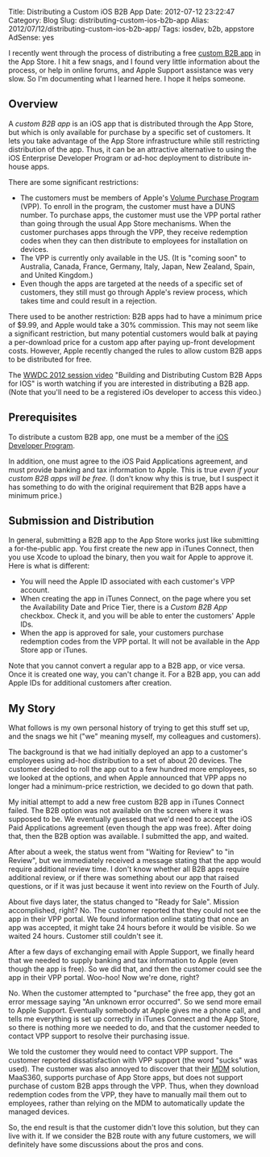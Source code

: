 Title: Distributing a Custom iOS B2B App
Date: 2012-07-12 23:22:47
Category: Blog
Slug: distributing-custom-ios-b2b-app
Alias: 2012/07/12/distributing-custom-ios-b2b-app/
Tags: iosdev, b2b, appstore
AdSense: yes


I recently went through the process of distributing a free [custom B2B app](https://developer.apple.com/programs/volume/b2b/) in the App Store. I hit a few snags, and I found very little information about the process, or help in online forums, and Apple Support assistance was very slow. So I'm documenting what I learned here. I hope it helps someone.

## Overview

A *custom B2B app* is an iOS app that is distributed through the App Store, but which is only available for purchase by a specific set of customers.  It lets you take advantage of the App Store infrastructure while still restricting distribution of the app.  Thus, it can be an attractive alternative to using the iOS Enterprise Developer Program or ad-hoc deployment to distribute in-house apps.

There are some significant restrictions:

- The customers must be members of Apple's [Volume Purchase Program](http://www.apple.com/business/vpp/) (VPP). To enroll in the program, the customer must have a DUNS number. To purchase apps, the customer must use the VPP portal rather than going through the usual App Store mechanisms. When the customer purchases apps through the VPP, they receive redemption codes when they can then distribute to employees for installation on devices.
- The VPP is currently only available in the US. (It is "coming soon" to Australia, Canada, France, Germany, Italy, Japan, New Zealand, Spain, and United Kingdom.)
- Even though the apps are targeted at the needs of a specific set of customers, they still must go through Apple's review process, which takes time and could result in a rejection.

There used to be another restriction: B2B apps had to have a minimum price of $9.99, and Apple would take a 30% commission. This may not seem like a significant restriction, but many potential customers would balk at paying a per-download price for a custom app after paying up-front development costs. However, Apple recently changed the rules to allow custom B2B apps to be distributed for free.

The [WWDC 2012 session video](https://developer.apple.com/videos/wwdc/2012/) "Building and Distributing Custom B2B Apps for IOS" is worth watching if you are interested in distributing a B2B app. (Note that you'll need to be a registered iOs developer to access this video.)

## Prerequisites

To distribute a custom B2B app, one must be a member of the [iOS Developer Program](https://developer.apple.com/programs/ios/).

In addition, one must agree to the iOS Paid Applications agreement, and must provide banking and tax information to Apple. This is true *even if your custom B2B apps will be free.* (I don't know why this is true, but I suspect it has something to do with the original requirement that B2B apps have a minimum price.)

## Submission and Distribution

In general, submitting a B2B app to the App Store works just like submitting a for-the-public app. You first create the new app in iTunes Connect, then you use Xcode to upload the binary, then you wait for Apple to approve it. Here is what is different:

- You will need the Apple ID associated with each customer's VPP account.
- When creating the app in iTunes Connect, on the page where you set the Availability Date and Price Tier, there is a *Custom B2B App* checkbox. Check it, and you will be able to enter the customers' Apple IDs.
- When the app is approved for sale, your customers purchase redemption codes from the VPP portal. It will not be available in the App Store app or iTunes.

Note that you cannot convert a regular app to a B2B app, or vice versa. Once it is created one way, you can't change it. For a B2B app, you can add Apple IDs for additional customers after creation.

## My Story

What follows is my own personal history of trying to get this stuff set up, and the snags we hit ("we" meaning myself, my colleagues and customers).

The background is that we had initially deployed an app to a customer's employees using ad-hoc distribution to a set of about 20 devices. The customer decided to roll the app out to a few hundred more employees, so we looked at the options, and when Apple announced that VPP apps no longer had a minimum-price restriction, we decided to go down that path.

My initial attempt to add a new free custom B2B app in iTunes Connect failed. The B2B option was not available on the screen where it was supposed to be. We eventually guessed that we'd need to accept the iOS Paid Applications agreement (even though the app was free). After doing that, then the B2B option was available. I submitted the app, and waited.

After about a week, the status went from "Waiting for Review" to "in Review", but we immediately received a message stating that the app would require additional review time. I don't know whether all B2B apps require additional review, or if there was something about our app that raised questions, or if it was just because it went into review on the Fourth of July.

About five days later, the status changed to "Ready for Sale". Mission accomplished, right? No. The customer reported that they could not see the app in their VPP portal. We found information online stating that once an app was accepted, it might take 24 hours before it would be visible. So we waited 24 hours. Customer still couldn't see it.

After a few days of exchanging email with Apple Support, we finally heard that we needed to supply banking and tax information to Apple (even though the app is free). So we did that, and then the customer could see the app in their VPP portal. Woo-hoo! Now we're done, right?

No. When the customer attempted to "purchase" the free app, they got an error message saying "An unknown error occurred". So we send more email to Apple Support. Eventually somebody at Apple gives me a phone call, and tells me everything is set up correctly in iTunes Connect and the App Store, so there is nothing more we needed to do, and that the customer needed to contact VPP support to resolve their purchasing issue.

We told the customer they would need to contact VPP support. The customer reported dissatisfaction with VPP support (the word "sucks" was used). The customer was also annoyed to discover that their [MDM](http://en.wikipedia.org/wiki/Mobile_device_management) solution, MaaS360, supports purchase of App Store apps, but does not support purchase of custom B2B apps through the VPP. Thus, when they download redemption codes from the VPP, they have to manually mail them out to employees, rather than relying on the MDM to automatically update the managed devices.

So, the end result is that the customer didn't love this solution, but they can live with it. If we consider the B2B route with any future customers, we will definitely have some discussions about the pros and cons.
